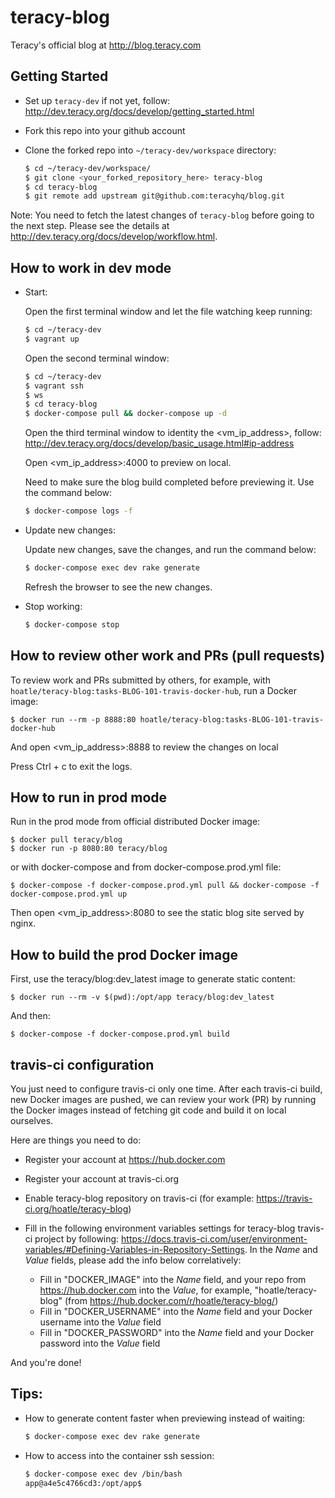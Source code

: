 # teracy-blog

Teracy's official blog at http://blog.teracy.com


## Getting Started

- Set up `teracy-dev` if not yet, follow: http://dev.teracy.org/docs/develop/getting_started.html

- Fork this repo into your github account

- Clone the forked repo into `~/teracy-dev/workspace` directory:

  ```bash
  $ cd ~/teracy-dev/workspace/
  $ git clone <your_forked_repository_here> teracy-blog
  $ cd teracy-blog
  $ git remote add upstream git@github.com:teracyhq/blog.git
  ```
Note: You need to fetch the latest changes of `teracy-blog` before going to the next step. Please see the details at http://dev.teracy.org/docs/develop/workflow.html.

## How to work in dev mode

- Start:

  Open the first terminal window and let the file watching keep running:

  ```bash
  $ cd ~/teracy-dev
  $ vagrant up
  ```

  Open the second terminal window:

  ```bash
  $ cd ~/teracy-dev
  $ vagrant ssh
  $ ws
  $ cd teracy-blog
  $ docker-compose pull && docker-compose up -d
  ```

  Open the third terminal window to identity the \<vm_ip_address>, follow: http://dev.teracy.org/docs/develop/basic_usage.html#ip-address

  Open \<vm_ip_address>:4000 to preview on local.

  Need to make sure the blog build completed before previewing it. Use the command below:

  ```bash
  $ docker-compose logs -f
  ```

- Update new changes:

  Update new changes, save the changes, and run the command below:

  ```bash
  $ docker-compose exec dev rake generate
  ```

  Refresh the browser to see the new changes.


- Stop working:

  ```bash
  $ docker-compose stop
  ```


## How to review other work and PRs (pull requests)


To review work and PRs submitted by others, for example, with `hoatle/teracy-blog:tasks-BLOG-101-travis-docker-hub`, run a Docker image:

```
$ docker run --rm -p 8888:80 hoatle/teracy-blog:tasks-BLOG-101-travis-docker-hub
```

And open \<vm_ip_address>:8888 to review the changes on local

Press Ctrl + c to exit the logs.


## How to run in prod mode

Run in the prod mode from official distributed Docker image:

```
$ docker pull teracy/blog
$ docker run -p 8080:80 teracy/blog
```

or with docker-compose and from docker-compose.prod.yml file:

```
$ docker-compose -f docker-compose.prod.yml pull && docker-compose -f docker-compose.prod.yml up
```

Then open \<vm_ip_address>:8080 to see the static blog site served by nginx.


## How to build the prod Docker image

First, use the teracy/blog:dev_latest image to generate static content:

```
$ docker run --rm -v $(pwd):/opt/app teracy/blog:dev_latest
```

And then:

```
$ docker-compose -f docker-compose.prod.yml build
```

## travis-ci configuration
You just need to configure travis-ci only one time. After each travis-ci build, new Docker images are pushed, we can review your work (PR) by running the Docker images instead of fetching git code and build it on local ourselves.

Here are things you need to do:

- Register your account at https://hub.docker.com
- Register your account at travis-ci.org
- Enable teracy-blog repository on travis-ci (for example: https://travis-ci.org/hoatle/teracy-blog)
- Fill in the following environment variables settings for teracy-blog travis-ci project by
  following: https://docs.travis-ci.com/user/environment-variables/#Defining-Variables-in-Repository-Settings.
  In the *Name* and *Value* fields, please add the info below correlatively: 

  + Fill in "DOCKER_IMAGE" into the *Name* field, and your repo from https://hub.docker.com into the *Value*, for example, "hoatle/teracy-blog"  (from https://hub.docker.com/r/hoatle/teracy-blog/)
  + Fill in "DOCKER_USERNAME" into the *Name* field and your Docker username into the *Value*  field
  + Fill in "DOCKER_PASSWORD" into the *Name* field and your Docker password into the *Value* field

And you're done!

## Tips:

- How to generate content faster when previewing instead of waiting:

  ```bash
  $ docker-compose exec dev rake generate
  ```

- How to access into the container ssh session:

  ```bash
  $ docker-compose exec dev /bin/bash
  app@a4e5c4766cd3:/opt/app$
  ```
